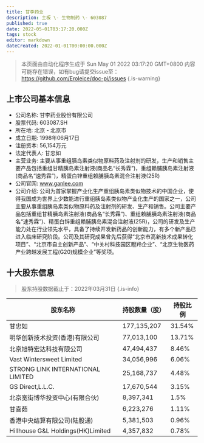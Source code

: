 ```yaml
---
title: 甘李药业
description: 主板 \- 生物制药 \- 603087
published: true
date: 2022-05-01T03:17:20.000Z
tags: stock
editor: markdown
dateCreated: 2022-01-01T00:00:00.000Z
---
```


> 本页面由自动化程序生成于 Sun May 01 2022 03:17:20 GMT+0800
> 内容可能存在错误，如有bug请提交issue至：https://github.com/Eroleice/doc-pi/issues
{.is-warning}

## 上市公司基本信息
- 公司名称: 甘李药业股份有限公司
- 股票代码: 603087.SH
- 所在地: 北京 - 北京市
- 成立日期: 1998年06月17日
- 注册资本: 56,154万元
- 法定代表人: 甘忠如
- 主营业务: 主要从事重组胰岛素类似物原料药及注射剂的研发，生产和销售主要产品包括重组甘精胰岛素注射液(商品名“长秀霖”)，重组赖脯胰岛素注射液(商品名“速秀霖”)，精蛋白锌重组赖脯胰岛素混合注射液(25R)
- 公司官网: www.ganlee.com
- 公司介绍: 公司为首家掌握产业化生产重组胰岛素类似物技术的中国企业，使得我国成为世界上少数能进行重组胰岛素类似物产业化生产的国家之一，公司主要从事重组胰岛素类似物原料药及注射剂的研发、生产和销售。公司主要产品包括重组甘精胰岛素注射液(商品名“长秀霖”)、重组赖脯胰岛素注射液(商品名“速秀霖”)、精蛋白锌重组赖脯胰岛素混合注射液(25R)，公司的研发及生产能力处在行业领先水平，具备了持续开发新药品的创新能力，有多个新产品已进入临床研究阶段。公司及其研究成果曾先后获得“北京市高新技术成果转化项目”、“北京市自主创新产品”、“中关村科技园区瞪羚企业”、“北京生物医药产业跨越发展工程(G20)规模企业”等奖项。


## 十大股东信息
> 股东持股数据截止于：2022年03月31日
{.is-info}

| 股东名称 | 持股数量（股） | 持股比例 |
| --- | --- | --- |
| 甘忠如 | 177,135,207 | 31.54% |
| 明华创新技术投资(香港)有限公司 | 77,013,100 | 13.71% |
| 北京旭特宏达科技有限公司 | 47,494,437 | 8.46% |
| Vast Wintersweet Limited | 34,056,996 | 6.06% |
| STRONG LINK INTERNATIONAL LIMITED | 25,168,737 | 4.48% |
| GS Direct,L.L.C. | 17,670,544 | 3.15% |
| 北京宽街博华投资中心(有限合伙) | 8,397,341 | 1.5% |
| 甘喜茹 | 6,223,276 | 1.11% |
| 香港中央结算有限公司(陆股通) | 5,381,503 | 0.96% |
| Hillhouse G&L Holdings(HK)Limited | 4,357,832 | 0.78% |




